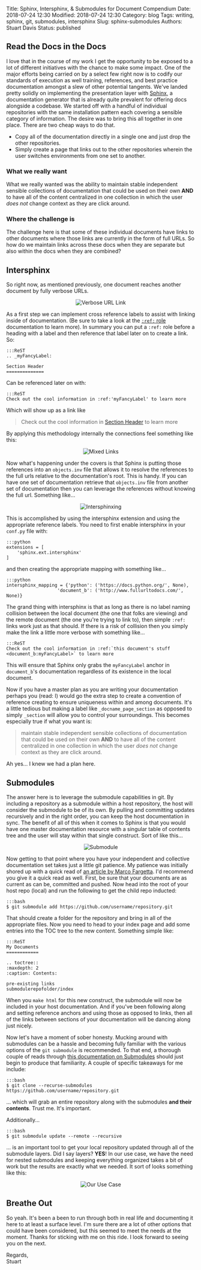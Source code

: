 Title: Sphinx, Intersphinx, & Submodules for Document Compendium
Date: 2018-07-24 12:30
Modified: 2018-07-24 12:30
Category: blog
Tags: writing, sphinx, git, submodules, intersphinx
Slug: sphinx-submodules
Authors: Stuart Davis
Status: published

## Read the Docs in the Docs
<!-- PELICAN_BEGIN_SUMMARY -->
I love that in the course of my work I get the opportunity to be exposed to a lot of different initiatives with the chance to make some impact. One of the major efforts being carried on by a select few right now is to codify our standards of execution as well training, references, and best practice documentation amongst a slew of other potential tangents. We've landed pretty solidly on implementing the presentation layer with [Sphinx](http://sphinx-doc.org/), a documentation generator that is already quite prevalent for offering docs alongside a codebase. We started off with a handful of individual repositories with the same installation pattern each covering a sensible category of information. The desire was to bring this all together in one place. There are two cheap ways to do that.  
<!-- PELICAN_END_SUMMARY -->

- Copy all of the documentation directly in a single one and just drop the other repositories.
- Simply create a page that links out to the other repositories wherein the user switches environments from one set to another.

### What we really want

What we really wanted was the ability to maintain stable independent sensible collections of documentation that could be used on their own **AND** to have all of the content centralized in one collection in which the user *does not* change context as they are click around.

### Where the challenge is

The challenge here is that some of these individual documents have links to other documents where those links are currently in the form of full URLs. So how do we maintain links across these docs when they are separate but also within the docs when they are combined?

## Intersphinx

So right now, as mentioned previously, one document reaches another document by fully verbose URLs.

<center>

![Verbose URL Link](./media/verboseurl.png)

</center>

As a first step we can implement cross reference labels to assist with linking inside of documentation. (Be sure to take a look at the [``:ref:`` role](http://www.sphinx-doc.org/en/stable/markup/inline.html#role-ref) documentation to learn more). In summary you can put a ``:ref:`` role before a heading with a label and then reference that label later on to create a link. So:

	:::ReST
	.. _myFancyLabel:

	Section Header
	==============

Can be referenced later on with:

	:::ReST
	Check out the cool information in :ref:'myFancyLabel' to learn more

Which will show up as a link like

> Check out the cool information in [Section Header](url) to learn more

By applying this methodology internally the connections feel something like this:

<center>

![Mixed Links](./media/mixedlinks.png)

</center>

Now what's happening under the covers is that Sphinx is putting those references into an ``objects.inv`` file that allows it to resolve the references to the full urls relative to the documentation's root. This is handy. If you can have one set of documentation retrieve that ``objects.inv`` file from another set of documentation then you can leverage the references without knowing the full url. Something like...

<center>

![Intersphinxing](./media/interpshinx.png)

</center>

This is accomplished by using the intersphinx extension and using the appropriate reference labels. You need to first enable intersphinx in your ``conf.py`` file with:

	:::python
	extensions = [
    	'sphinx.ext.intersphinx'
	]

and then creating the appropriate mapping with something like...

	:::python
	intersphinx_mapping = {'python': ('https://docs.python.org/', None),
                       'document_b': ('http://www.fullurltodocs.com/', None)}

The grand thing with intersphinx is that as long as there is no label naming collision between the local document (the one that folks are viewing) and the remote document (the one you're trying to link to), then simple ``:ref:`` links work just as that should. If there is a risk of collision then you simply make the link a little more verbose with something like...

	:::ReST
	Check out the cool information in :ref:`this document's stuff <document_b:myFancyLabel>` to learn more

This will ensure that Sphinx only grabs the ``myFancyLabel`` anchor in ``document_b``'s documentation regardless of its existence in the local document.

Now if you have a master plan as you are writing your documentation perhaps you (read: I) would go the extra step to create a convention of reference creating to ensure uniqueness within and among documents. It's a little tedious but making a label like ``_docname_page_section`` as opposed to simply ``_section`` will allow you to control your surroundings. This becomes especially true if what you want is:

> maintain stable independent sensible collections of documentation that could be used on their own **AND** to have all of the content centralized in one collection in which the user *does not* change context as they are click around.

Ah yes... I knew we had a plan here.

## Submodules

The answer here is to leverage the submodule capabilities in git. By including a repository as a submodule within a host repository, the host will consider the submodule to be of its own. By pulling and committing updates recursively and in the right order, you can keep the host documentation in sync. The benefit of all of this when it comes to Sphinx is that you would have one master documentation resource with a singular table of contents tree and the user will stay within that single construct. Sort of like this...

<center>
	
![Submodule](./media/submodule.png)

</center>

Now getting to that point where you have your independent and collective documentation set takes just a little git patience. My patience was initially shored up with a quick read of [an article by Marco Fargetta](http://fmarco76.github.io/git%20and%20related%20services/readthedocs/). I'd recommend you give it a quick read as well. First, be sure that your documents are as current as can be, committed and pushed. Now head into the root of your host repo (local) and run the following to get the child repo inducted:

	:::bash
	$ git submodule add https://github.com/username/repository.git

That should create a folder for the repository and bring in all of the appropriate files. Now you need to head to your index page and add some entries into the TOC tree to the new content. Something simple like:

	:::ReST
	My Documents
	============

	.. toctree::
	:maxdepth: 2
	:caption: Contents:

	pre-existing links
	submodulerepofolder/index

When you ``make html`` for this new construct, the submodule will now be included in your host documentation. And if you've been following along and setting reference anchors and using those as opposed to links, then all of the links between sections of your documentation will be dancing along just nicely.

Now let's have a moment of sober honesty. Mucking around with submodules can be a hassle and becoming fully familiar with the various options of the ``git submodule`` is recommended. To that end, a thorough couple of reads through [this documentation on Submodules](https://git-scm.com/book/en/v2/Git-Tools-Submodules) should just begin to produce that familiarity. A couple of specific takeaways for me include:

	:::bash
	$ git clone --recurse-submodules https://github.com/username/repository.git

... which will grab an entire repository along with the submodules **and their contents**. Trust me. It's important.

Additionally...

	:::bash
	$ git submodule update --remote --recursive

... is an important tool to get your local repository updated through all of the submodule layers. Did I say layers? **YES**! In our use case, we have the need for nested submodules and keeping everything organized takes a bit of work but the results are exactly what we needed. It sort of looks something like this:

<center>
	
![Our Use Case](./media/ourusecase.png)

</center>

## Breathe Out

So yeah. It's been a been to run through both in real life and documenting it here to at least a surface level. I'm sure there are a lot of other options that could have been considered, but this seemed to meet the needs at the moment. Thanks for sticking with me on this ride. I look forward to seeing you on the next.

Regards,  
Stuart